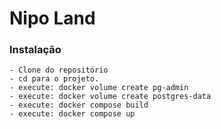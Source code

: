 # Nipo Land
### Instalação

    - Clone do repositório
    - cd para o projeto.
    - execute: docker volume create pg-admin
    - execute: docker volume create postgres-data
    - execute: docker compose build
    - execute: docker compose up

